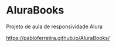 # AluraBooks
Projeto de aula de responsividade Alura 

https://pabloferreiira.github.io/AluraBooks/
